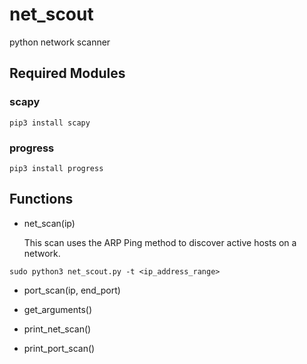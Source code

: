 # net_scout
  python network scanner
  
  ## Required Modules
  
   ### scapy
    pip3 install scapy
    
   ### progress
    pip3 install progress
    
  ## Functions
      
   + net_scan(ip)
   
      This scan uses the ARP Ping method to discover active hosts on a network. 
   
   ```
   sudo python3 net_scout.py -t <ip_address_range>
   ```
      
   + port_scan(ip, end_port)
      
   + get_arguments()
      
   + print_net_scan()
      
   + print_port_scan()
      
     
